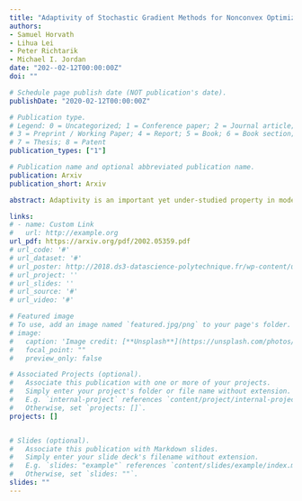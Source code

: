 ```yaml
---
title: "Adaptivity of Stochastic Gradient Methods for Nonconvex Optimization"
authors:
- Samuel Horvath
- Lihua Lei
- Peter Richtarik
- Michael I. Jordan
date: "202--02-12T00:00:00Z"
doi: ""

# Schedule page publish date (NOT publication's date).
publishDate: "2020-02-12T00:00:00Z"

# Publication type.
# Legend: 0 = Uncategorized; 1 = Conference paper; 2 = Journal article;
# 3 = Preprint / Working Paper; 4 = Report; 5 = Book; 6 = Book section;
# 7 = Thesis; 8 = Patent
publication_types: ["1"]

# Publication name and optional abbreviated publication name.
publication: Arxiv
publication_short: Arxiv

abstract: Adaptivity is an important yet under-studied property in modern optimization theory. The gap between the state-of-the-art theory and the current practice is striking in that algorithms with desirable theoretical guarantees typically involve drastically different settings of hyperparameters, such as step-size schemes and batch sizes, in different regimes. Despite the appealing theoretical results, such divisive strategies provide little, if any, insight to practitioners to select algorithms that work broadly without tweaking the hyperparameters. In this work, blending the "geometrization" technique introduced by Lei & Jordan, 2016, and the __SARAH__ algorithm of Nguyen et al., we propose the Geometrized  __SARAH__ algorithm for non-convex finite-sum and stochastic optimization. Our algorithm is proved to achieve adaptivity to both the magnitude of the target accuracy and the Polyak-Lojasiewicz (PL) constant, if present. In addition, it achieves the best-available convergence rate for non-PL objectives simultaneously while outperforming existing algorithms for PL objectives.

links:
# - name: Custom Link
#   url: http://example.org
url_pdf: https://arxiv.org/pdf/2002.05359.pdf
# url_code: '#'
# url_dataset: '#'
# url_poster: http://2018.ds3-datascience-polytechnique.fr/wp-content/uploads/2018/06/DS3-342.pdf
# url_project: ''
# url_slides: ''
# url_source: '#'
# url_video: '#'

# Featured image
# To use, add an image named `featured.jpg/png` to your page's folder.
# image:
#   caption: 'Image credit: [**Unsplash**](https://unsplash.com/photos/pLCdAaMFLTE)'
#   focal_point: ""
#   preview_only: false

# Associated Projects (optional).
#   Associate this publication with one or more of your projects.
#   Simply enter your project's folder or file name without extension.
#   E.g. `internal-project` references `content/project/internal-project/index.md`.
#   Otherwise, set `projects: []`.
projects: []


# Slides (optional).
#   Associate this publication with Markdown slides.
#   Simply enter your slide deck's filename without extension.
#   E.g. `slides: "example"` references `content/slides/example/index.md`.
#   Otherwise, set `slides: ""`.
slides: ""
---
```

